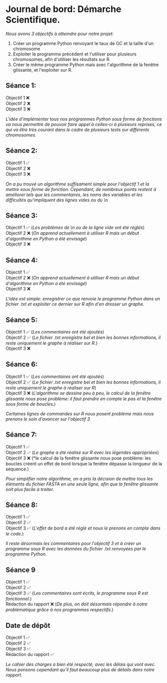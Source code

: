 # Journal de bord: Démarche Scientifique.

*Nous avons 3 objectifs à atteindre pour notre projet:*
  1) Créer un programme Python renvoyant le taux de GC et la taille d'un chromosome
  2) Exploiter le programme précédent et l'utiliser pour plusieurs chromosomes, afin d'utiliser les résultats sur R.
  3) Créer le même programme Python mais avec l'algorithme de la fenêtre glissante, et l'exploiter sur R.
  
 
 ## Séance 1:
 Objectif 1 ❌  
 Objectif 2 ❌  
 Objectif 3 ❌  
   
 *L'idée d'implémenter tous nos programmes Python sous forme de fonctions va nous permettre de pouvoir faire appel à celles-ci à plusieurs reprises, ce qui va être très courant dans le cadre de plusieurs tests sur différents chromosomes.*  
   
 ## Séance 2:
 Objectif 1 ✅    
 Objectif 2 ❌  
 Objectif 3 ❌ 
   
 *On a pu trouvé un algorithme suffisament simple pour l'objectif 1 et la mettre sous forme de fonction. Cependant, de nombreux points restent à améliorer tels que les commentaires, les noms des variables et les difficultés qu'impliquent des lignes vides ou du \n*  
   
 ## Séance 3:
 Objectif 1 ✅ (*Les problèmes de \n ou de la ligne vide ont été réglés*)  
 Objectif 2 ❌ (*On apprend actuellement à utiliser R mais un début d'algorithme en Python a été envisagé*)  
 Objectif 3 ❌ 
   
 ## Séance 4:
 Objectif 1 ✅  
 Objectif 2 ❌ (*On apprend actuellement à utiliser R mais un début d'algorithme en Python a été envisagé*)  
 Objectif 3 ❌ 
   
 *L'idée est simple: enregistrer ce que renvoie le programme Python dans un fichier .txt et exploiter ce dernier sur R afin d'en dresser un graphe.*  
   
 ## Séance 5:
 Objectif 1 ✅ (*Les commentaires ont été ajoutés*)  
 Objectif 2 ✅ (*Le fichier .txt enregistre bel et bien les bonnes informations, il reste uniquement le graphe à réaliser sur R.*)  
 Objectif 3 ❌ 
   
 ## Séance 6:
 Objectif 1 ✅ (*Les commentaires ont été ajoutés*)  
 Objectif 2 ✅ (*Le fichier .txt enregistre bel et bien les bonnes informations, il reste uniquement le graphe à réaliser sur R*)  
 Objectif 3 ❌ (*L'algorithme se dessine peu à peu, le calcul de la fenêtre glissante nous pose problème: il faut prendre en compte le pas et la fenêtre sous forme de boucles.*)  
   
   *Certaines lignes de commandes sur R nous posent problème mais nous prenons le soin d'avancer sur l'objectif 3*  
     
 ## Séance 7:
 Objectif 1 ✅     
 Objectif 2 ✅ (*Le graphe a été réalisé sur R avec les légendes appropriées*)   
 Objectif 3 ❌ (*le calcul de la fenêtre glissante nous pose problème: les boucles créent un effet de bord lorsque la fenêtre dépasse la longueur de la séquence.)  
   
  *Pour simplifier notre algorithme, on a pris la décision de mettre tous les éléments du fichier FASTA en une seule ligne, afin que la fenêtre glissante soit plus facile à traiter.*  
   
 ## Séance 8:
Objectif 1 ✅     
Objectif 2 ✅  
Objectif 3 ✅ (*L'effet de bord a été réglé et nous le prenons en compte dans le code.*)  
  
  *Il reste désormais les commentaires pour l'objectif 3 et à créer un programme sous R avec les données du fichier .txt renvoyées par le programme Python.*
   
## Séance 9
Objectif 1 ✅     
Objectif 2 ✅  
Objectif 3 ✅ (*Les commentaires sont écrits, le programme sous R est fonctionnel.*)  
Rédaction du rapport ❌ (*De plus, on doit désormais répondre à notre problématique grâce à nos programmes respectifs.*)  
  
## Date de dépôt
Objectif 1 ✅     
Objectif 2 ✅  
Objectif 3 ✅  
Rédaction du rapport ✅  
  
*Le cahier des charges a bien été respecté, avec les délais qui vont avec. Nous pensons cependant qu'il faut beaucoup plus de détails dans notre rapport.*  
